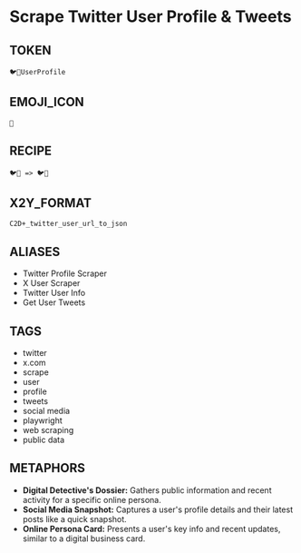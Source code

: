 # Scrape Twitter User Profile & Tweets

## TOKEN

`🐦👤UserProfile`

## EMOJI_ICON

`👤`

## RECIPE

`🐦🔗 => 🐦👤`

## X2Y_FORMAT

`C2D+_twitter_user_url_to_json`

## ALIASES

- Twitter Profile Scraper
- X User Scraper
- Twitter User Info
- Get User Tweets

## TAGS

- twitter
- x.com
- scrape
- user
- profile
- tweets
- social media
- playwright
- web scraping
- public data

## METAPHORS

- **Digital Detective's Dossier:** Gathers public information and recent activity for a specific online persona.
- **Social Media Snapshot:** Captures a user's profile details and their latest posts like a quick snapshot.
- **Online Persona Card:** Presents a user's key info and recent updates, similar to a digital business card. 